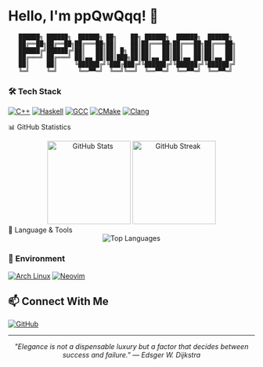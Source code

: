 # Hello, I'm ppQwQqq! 👋

```
   ██████╗ ██████╗  ██████╗ ██╗    ██╗ ██████╗  ██████╗  ██████╗ 
   ██╔══██╗██╔══██╗██╔═══██╗██║    ██║██╔═══██╗██╔═══██╗██╔═══██╗
   ██████╔╝██████╔╝██║   ██║██║ █╗ ██║██║   ██║██║   ██║██║   ██║
   ██╔═══╝ ██╔═══╝ ██║▄▄ ██║██║███╗██║██║▄▄ ██║██║▄▄ ██║██║▄▄ ██║
   ██║     ██║     ╚██████╔╝╚███╔███╔╝╚██████╔╝╚██████╔╝╚██████╔╝
   ╚═╝     ╚═╝      ╚══▀▀═╝  ╚══╝╚══╝  ╚══▀▀═╝  ╚══▀▀═╝  ╚══▀▀═╝
```

### 🛠️ Tech Stack

[![C++](https://img.shields.io/badge/C++-20•23-00599C?logo=cplusplus&logoColor=white)](https://isocpp.org/)
[![Haskell](https://img.shields.io/badge/Haskell-GHC%209.4.8+-5D4F85?logo=haskell&logoColor=white)](https://www.haskell.org/)
[![GCC](https://img.shields.io/badge/GCC-14+-F05032?logo=gnu&logoColor=white)](https://gcc.gnu.org)
[![CMake](https://img.shields.io/badge/CMake-3.28+-064F8C?logo=cmake&logoColor=white)](https://cmake.org)
[![Clang](https://img.shields.io/badge/Clang-18+-259BED?logo=llvm&logoColor=white)](https://clang.llvm.org/)

📊 GitHub Statistics
<div align="center"> <img src="https://github-readme-stats.vercel.app/api?username=2876225417&show_icons=true&theme=tokyonight" alt="GitHub Stats" height="170"> <img src="https://github-readme-streak-stats.herokuapp.com/?user=2876225417&theme=tokyonight" alt="GitHub Streak" height="170"> </div>
🔧 Language & Tools
<div align="center"> <img src="https://github-readme-stats.vercel.app/api/top-langs/?username=2876225417&layout=compact&theme=tokyonight" alt="Top Languages"> </div>

### 🐧 Environment

[![Arch Linux](https://img.shields.io/badge/Arch_Linux-1793D1?logo=arch-linux&logoColor=white)](https://archlinux.org)
[![Neovim](https://img.shields.io/badge/Neovim-0.9+-57A143?logo=neovim&logoColor=white)](https://neovim.io)

## 📫 Connect With Me

[![GitHub](https://img.shields.io/badge/GitHub-2876225417-181717?logo=github&logoColor=white)](https://github.com/2876225417)

---

<div align="center">
  <i>"Elegance is not a dispensable luxury but a factor that decides between success and failure." — Edsger W. Dijkstra</i>
</div>
